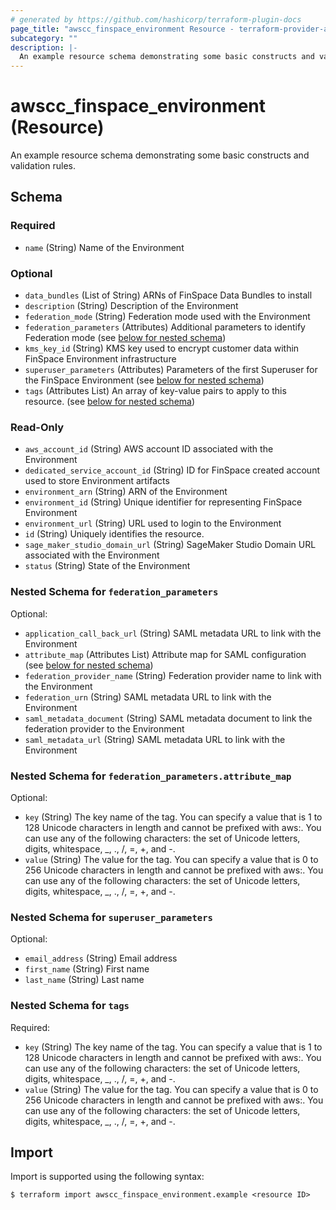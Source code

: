 ```yaml
---
# generated by https://github.com/hashicorp/terraform-plugin-docs
page_title: "awscc_finspace_environment Resource - terraform-provider-awscc"
subcategory: ""
description: |-
  An example resource schema demonstrating some basic constructs and validation rules.
---
```


# awscc_finspace_environment (Resource)

An example resource schema demonstrating some basic constructs and validation rules.



<!-- schema generated by tfplugindocs -->
## Schema

### Required

- `name` (String) Name of the Environment

### Optional

- `data_bundles` (List of String) ARNs of FinSpace Data Bundles to install
- `description` (String) Description of the Environment
- `federation_mode` (String) Federation mode used with the Environment
- `federation_parameters` (Attributes) Additional parameters to identify Federation mode (see [below for nested schema](#nestedatt--federation_parameters))
- `kms_key_id` (String) KMS key used to encrypt customer data within FinSpace Environment infrastructure
- `superuser_parameters` (Attributes) Parameters of the first Superuser for the FinSpace Environment (see [below for nested schema](#nestedatt--superuser_parameters))
- `tags` (Attributes List) An array of key-value pairs to apply to this resource. (see [below for nested schema](#nestedatt--tags))

### Read-Only

- `aws_account_id` (String) AWS account ID associated with the Environment
- `dedicated_service_account_id` (String) ID for FinSpace created account used to store Environment artifacts
- `environment_arn` (String) ARN of the Environment
- `environment_id` (String) Unique identifier for representing FinSpace Environment
- `environment_url` (String) URL used to login to the Environment
- `id` (String) Uniquely identifies the resource.
- `sage_maker_studio_domain_url` (String) SageMaker Studio Domain URL associated with the Environment
- `status` (String) State of the Environment

<a id="nestedatt--federation_parameters"></a>
### Nested Schema for `federation_parameters`

Optional:

- `application_call_back_url` (String) SAML metadata URL to link with the Environment
- `attribute_map` (Attributes List) Attribute map for SAML configuration (see [below for nested schema](#nestedatt--federation_parameters--attribute_map))
- `federation_provider_name` (String) Federation provider name to link with the Environment
- `federation_urn` (String) SAML metadata URL to link with the Environment
- `saml_metadata_document` (String) SAML metadata document to link the federation provider to the Environment
- `saml_metadata_url` (String) SAML metadata URL to link with the Environment

<a id="nestedatt--federation_parameters--attribute_map"></a>
### Nested Schema for `federation_parameters.attribute_map`

Optional:

- `key` (String) The key name of the tag. You can specify a value that is 1 to 128 Unicode characters in length and cannot be prefixed with aws:. You can use any of the following characters: the set of Unicode letters, digits, whitespace, _, ., /, =, +, and -.
- `value` (String) The value for the tag. You can specify a value that is 0 to 256 Unicode characters in length and cannot be prefixed with aws:. You can use any of the following characters: the set of Unicode letters, digits, whitespace, _, ., /, =, +, and -.



<a id="nestedatt--superuser_parameters"></a>
### Nested Schema for `superuser_parameters`

Optional:

- `email_address` (String) Email address
- `first_name` (String) First name
- `last_name` (String) Last name


<a id="nestedatt--tags"></a>
### Nested Schema for `tags`

Required:

- `key` (String) The key name of the tag. You can specify a value that is 1 to 128 Unicode characters in length and cannot be prefixed with aws:. You can use any of the following characters: the set of Unicode letters, digits, whitespace, _, ., /, =, +, and -.
- `value` (String) The value for the tag. You can specify a value that is 0 to 256 Unicode characters in length and cannot be prefixed with aws:. You can use any of the following characters: the set of Unicode letters, digits, whitespace, _, ., /, =, +, and -.

## Import

Import is supported using the following syntax:

```shell
$ terraform import awscc_finspace_environment.example <resource ID>
```

